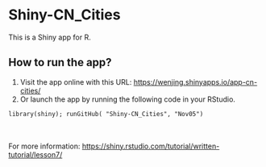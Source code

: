 # Shiny-CN_Cities

This is a Shiny app for R.

## How to run the app?

1. Visit the app online with this URL: https://wenjing.shinyapps.io/app-cn-cities/
2. Or launch the app by running the following code in your RStudio.

```
library(shiny); runGitHub( "Shiny-CN_Cities", "Nov05")
```


<br><br>
For more information: https://shiny.rstudio.com/tutorial/written-tutorial/lesson7/
